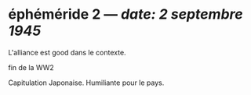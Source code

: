 
# éphéméride 2 — *date: 2 septembre 1945*

L'alliance est good dans le contexte.

fin de la WW2

Capitulation Japonaise. Humiliante pour le pays.



